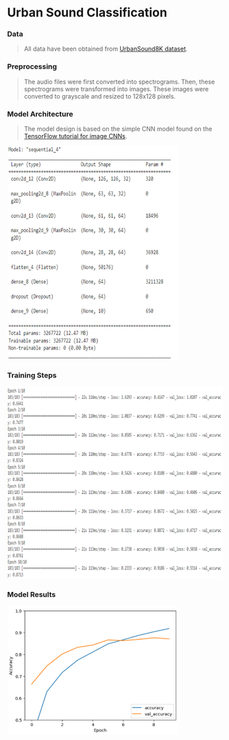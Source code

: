 # Urban Sound Classification
### Data
> All data have been obtained from [UrbanSound8K dataset](https://urbansounddataset.weebly.com/urbansound8k.html).

### Preprocessing
> The audio files were first converted into spectrograms.
> Then, these spectrograms were transformed into images.
> These images were converted to grayscale and resized to 128x128 pixels.

### Model Architecture
> The model design is based on the simple CNN model found on the [TensorFlow tutorial for image CNNs](https://www.tensorflow.org/tutorials/images/cnn?hl=en).
<p align="left">
<img src="src/model.png" alt="Training" style="height: 500px; width:400px;"/>
  
### Training Steps
<p align="left">
<img src="src/training.png" alt="Training" style="height: 450px; width:600px;"/>
  
### Model Results
<p align="left">
<img src="src/accuracy.png" alt="Training" style="height: 300px; width:400px;"/>
